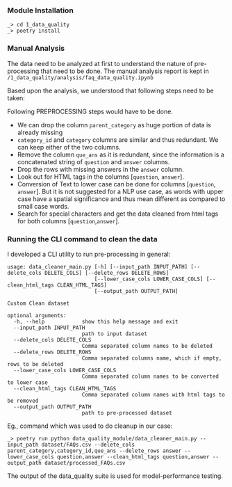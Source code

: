 ### Module Installation

`_> cd 1_data_quality` <br>
`_> poetry install`

### Manual Analysis

The data need to be analyzed at first to understand the nature of pre-processing that need to be done. The manual analysis report is kept in `/1_data_quality/analysis/faq_data_quality.ipynb`

Based upon the analysis, we understood that following steps need to be taken:

Following PREPROCESSING steps would have to be done.

- We can drop the column `parent_category` as huge portion of data is already missing
- `category_id` and `category` columns are similar and thus redundant. We can keep either of the two columns.
- Remove the column `que_ans` as it is redundant, since the information is a concatenated string of `question` and `answer` columns.
- Drop the rows with missing answers in the `answer` column.
- Look out for HTML tags in the columns [`question`, `answer`].
- Conversion of Text to lower case can be done for columns [`question`, `answer`]. But it is not suggested for a NLP use case, as words with upper case have a spatial significance and thus mean different as compared to small case words.
- Search for special characters and get the data cleaned from html tags for both columns [`question`,`answer`].

### Running the CLI command to clean the data

I developed a CLI utility to run pre-processing in general:

```
usage: data_cleaner_main.py [-h] [--input_path INPUT_PATH] [--delete_cols DELETE_COLS] [--delete_rows DELETE_ROWS]
                            [--lower_case_cols LOWER_CASE_COLS] [--clean_html_tags CLEAN_HTML_TAGS]
                            [--output_path OUTPUT_PATH]

Custom Clean dataset

optional arguments:
  -h, --help            show this help message and exit
  --input_path INPUT_PATH
                        path to input dataset
  --delete_cols DELETE_COLS
                        Comma separated column names to be deleted
  --delete_rows DELETE_ROWS
                        Comma separated columns name, which if empty, rows to be deleted
  --lower_case_cols LOWER_CASE_COLS
                        Comma separated column names to be converted to lower case
  --clean_html_tags CLEAN_HTML_TAGS
                        Comma separated column names with html tags to be removed
  --output_path OUTPUT_PATH
                        path to pre-processed dataset
```

Eg., command which was used to do cleanup in our case:

```
_> poetry run python data_quality_module/data_cleaner_main.py --input_path dataset/FAQs.csv --delete_cols parent_category,category_id,que_ans --delete_rows answer --lower_case_cols question,answer --clean_html_tags question,answer --output_path dataset/processed_FAQs.csv
```

The output of the data_quality suite is used for model-performance testing.

